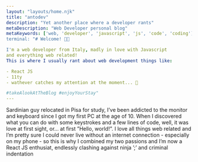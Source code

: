 ```yaml
---
layout: "layouts/home.njk"
title: "antodev"
description: "Yet another place where a developer rants"
metaDescription: "Web Developer personal blog"
metaKeywords: ['web, 'developer', 'javascript', 'js', 'code', 'coding']
terminal: "# Welcome! 🙌🏻

I'm a web developer from Italy, madly in love with Javascript
and everything web related!
This is where I usually rant about web development things like:

- React JS
- 11ty
- wathever catches my attention at the moment... 🚀

#takeAlookAtTheBlog #enjoyYourStay"
---
```


Sardinian guy relocated in Pisa for study, I’ve been addicted to the monitor and keyboard since I got my first PC at the age of 10. When I discovered what you can do with some keystrokes and a few lines of code, well, it was love at first sight, or... at first ”Hello, world!”. I love all things web related and I’m pretty sure I could never live without an internet connection - especially on my phone - so this is why I combined my two passions and I’m now a React JS enthusiat, endlessly clashing against ninja ’;’ and criminal indentation
